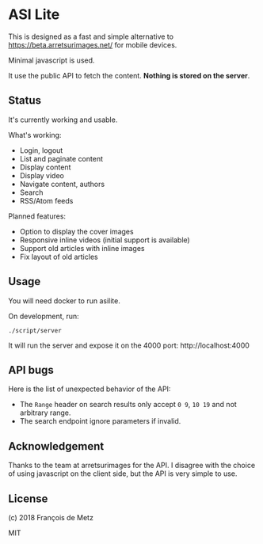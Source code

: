 # ASI Lite

This is designed as a fast and simple alternative to https://beta.arretsurimages.net/ for mobile devices.

Minimal javascript is used.

It use the public API to fetch the content. **Nothing is stored on the server**.

## Status

It's currently working and usable.

What's working:

- Login, logout
- List and paginate content
- Display content
- Display video
- Navigate content, authors
- Search
- RSS/Atom feeds

Planned features:

- Option to display the cover images
- Responsive inline videos (initial support is available)
- Support old articles with inline images
- Fix layout of old articles

## Usage

You will need docker to run asilite.

On development, run:

    ./script/server

It will run the server and expose it on the 4000 port: http://localhost:4000

## API bugs

Here is the list of unexpected behavior of the API:

- The `Range` header on search results only accept `0 9`, `10 19` and not arbitrary range.
- The search endpoint ignore parameters if invalid.

## Acknowledgement

Thanks to the team at arretsurimages for the API. I disagree with the choice of using javascript on the client side, but the API is very simple to use.

## License

(c) 2018 François de Metz

MIT
